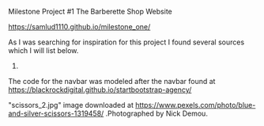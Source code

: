 Milestone Project #1
The Barberette Shop Website

https://samlud1110.github.io/milestone_one/

As I was searching for inspiration for this project I found several sources which I will list below.

1.


The code for the navbar was modeled after the navbar found at https://blackrockdigital.github.io/startbootstrap-agency/ 

"scissors_2.jpg" image downloaded at https://www.pexels.com/photo/blue-and-silver-scissors-1319458/ .Photographed by Nick Demou. 
